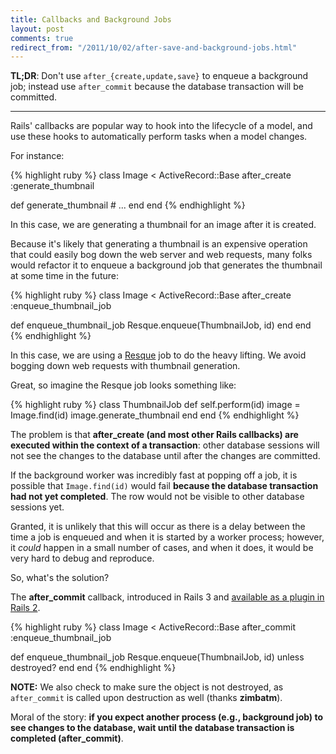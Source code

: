 ```yaml
---
title: Callbacks and Background Jobs
layout: post
comments: true
redirect_from: "/2011/10/02/after-save-and-background-jobs.html"
---
```


**TL;DR**: Don't use `after_{create,update,save}` to enqueue a background
job; instead use `after_commit` because the database transaction will
be committed.

---------

Rails' callbacks are popular way to hook into the lifecycle of a model, and use
these hooks to automatically perform tasks when a model changes.

For instance:

{% highlight ruby %}
class Image < ActiveRecord::Base
  after_create :generate_thumbnail

  def generate_thumbnail
    # ...
  end
end
{% endhighlight %}

In this case, we are generating a thumbnail for an image after it is
created.

Because it's likely that generating a thumbnail is an expensive
operation that could easily bog down the web server and web requests,
many folks would refactor it to enqueue a background job that generates
the thumbnail at some time in the future:

{% highlight ruby %}
class Image < ActiveRecord::Base
  after_create :enqueue_thumbnail_job

  def enqueue_thumbnail_job
    Resque.enqueue(ThumbnailJob, id)
  end
end
{% endhighlight %}

In this case, we are using a [Resque](https://github.com/defunkt/resque)
job to do the heavy lifting. We avoid bogging down web requests with
thumbnail generation.

Great, so imagine the Resque job looks something like:

{% highlight ruby %}
class ThumbnailJob
  def self.perform(id)
    image = Image.find(id)
    image.generate_thumbnail
  end
end
{% endhighlight %}

The problem is that **after_create (and most other Rails callbacks) are
executed within the context of a transaction**: other database sessions
will not see the changes to the database until after the changes are
committed.

If the background worker was incredibly fast at popping off a job, it is
possible that `Image.find(id)` would fail **because the database
transaction had not yet completed**. The row would not be visible to
other database sessions yet.

Granted, it is unlikely that this will occur as there is a delay
between the time a job is enqueued and when it is started by a worker
process; however, it *could* happen in a small number of cases, and
when it does, it would be very hard to debug and reproduce.

So, what's the solution?

The **after_commit** callback, introduced in Rails 3 and [available as a
plugin in Rails 2](https://rubygems.org/gems/after_commit).

{% highlight ruby %}
class Image < ActiveRecord::Base
  after_commit :enqueue_thumbnail_job

  def enqueue_thumbnail_job
    Resque.enqueue(ThumbnailJob, id) unless destroyed?
  end
end
{% endhighlight %}

**NOTE:** We also check to make sure the object is not destroyed, as
`after_commit` is called upon destruction as well (thanks **zimbatm**).

Moral of the story: **if you expect another process (e.g., background
job) to see changes to the database, wait until the database transaction
is completed (after_commit)**.
